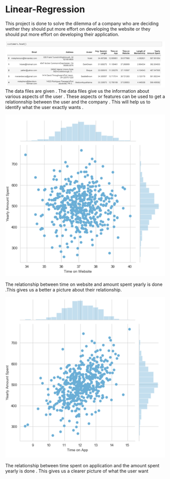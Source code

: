 # Linear-Regression
This project is done to solve the dilemma of a company who are deciding wether they should put more effort on developing the website or they should put more effort on developing their application.

![](Images/DataSet_head.png)
The data files are given . The data files give us the information about various aspects of the user . These aspects or features can be used to get a relationnship
between the user and the company . This will help us to identify what the user exactly wants .

![](Images/WebVsYearly.png)

The relationship between time on website and amount spent yearly is done .This gives us a better a picture about their relationship.

![](Images/AppVsYearly.png)

The relationship between time spent on application and the amount spent yearly is done . This gives us a clearer picture of what the user want


